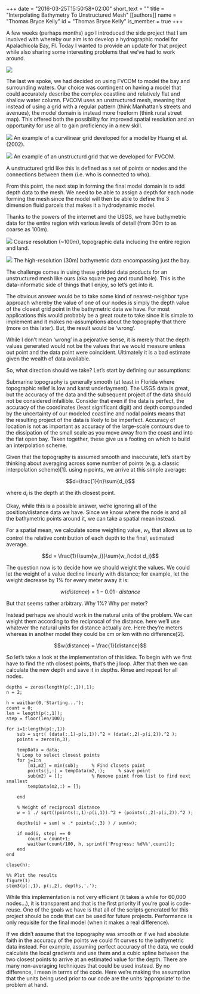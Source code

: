 +++
date = "2016-03-25T15:50:58+02:00"
short_text = ""
title = "Interpolating Bathymetry To Unstructured Mesh"
[[authors]]
    name = "Thomas Bryce Kelly"
    id = "Thomas Bryce Kelly"
    is_member = true
+++

A few weeks (perhaps months) ago I introduced the side project that I am involved with whereby our aim is to develop a hydrographic model for Apalachicola Bay, Fl. Today I wanted to provide an update for that project while also sharing some interesting problems that we’ve had to work around.

![](/2016-unstructured-mesh/figure1.png)

The last we spoke, we had decided on using FVCOM to model the bay and surrounding waters. Our choice was contingent on having a model that could accurately describe the complex coastline and relatively flat and shallow water column. FVCOM uses an unstructured mesh, meaning that instead of using a grid with a regular pattern (think Manhattan’s streets and avenues), the model domain is instead more freeform (think rural street map). This offered both the possibility for improved spatial resolution and an opportunity for use all to gain proficiency in a new skill.

![](/2016-unstructured-mesh/figure2.png)
An example of a curvilinear grid developed for a model by Huang et al. (2002).

![](/2016-unstructured-mesh/figure3.png)
An example of an unstructurd grid that we developed for FVCOM.
 

A unstructured grid like this is defined as a set of points or nodes and the connections between them (i.e. who is connected to who).

From this point, the next step in forming the final model domain is to add depth data to the mesh. We need to be able to assign a depth for each node forming the mesh since the model will then be able to define the 3 dimension fluid parcels that makes it a hydrodynamic model.

Thanks to the powers of the internet and the USGS, we have bathymetric data for the entire region with various levels of detail (from 30m to as coarse as 100m).

![](/2016-unstructured-mesh/figure4.png)
Coarse resolution (~100m), topographic data including the entire region and land.

![](/2016-unstructured-mesh/figure5.png)
The high-resolution (30m) bathymetric data encompassing just the bay.

The challenge comes in using these gridded data products for an unstructured mesh like ours (aka square peg and round hole). This is the data-informatic side of things that I enjoy, so let’s get into it.

The obvious answer would be to take some kind of nearest-neighbor type approach whereby the value of one of our nodes is simply the depth value of the closest grid point in the bathymetric data we have. For most applications this would probably be a great route to take since it is simple to implement and it makes no-assumptions about the topography that there (more on this later). But, the result would be ‘wrong’.

While I don’t mean ‘wrong’ in a pejorative sense, it is merely that the depth values generated would not be the values that we would measure unless out point and the data point were coincident. Ultimately it is a bad estimate given the wealth of data available.

So, what direction should we take? Let’s start by defining our assumptions:

Submarine topography is generally smooth (at least in Florida where topographic relief is low and karst underlayment).
The USGS data is great, but the accuracy of the data and the subsequent project of the data should not be considered infallible. Consider that even if the data is perfect, the accuracy of the coordinates (least significant digit) and depth compounded by the uncertainty of our modeled coastline and nodal points means that the resulting project of the data is likely to be imperfect.
Accuracy of location is not as important as accuracy of the large-scale contours due to the dissipation of the small scale as you move away from the coast and into the flat open bay.
Taken together, these give us a footing on which to build an interpolation scheme.

Given that the topography is assumed smooth and inaccurate, let’s start by thinking about averaging across some number of points (e.g. a classic interpolation scheme)[1]. using n points, we arrive at this simple average:

$$d=\frac{1}{n}\sum{d_i}$$

where $d_i$ is the depth at the ith closest point.

Okay, while this is a possible answer, we’re ignoring all of the position/distance data we have. Since we know where the node is and all the bathymetric points around it, we can take a spatial mean instead.

For a spatial mean, we calculate some weighting value, $w_i$, that allows us to control the relative contribution of each depth to the final, estimated average.

$$d = \frac{1}{\sum{w_i}}\sum{w_i\cdot d_i}$$

The question now is to decide how we should weight the values. We could let the weight of a value decline linearly with distance; for example, let the weight decrease by 1% for every meter away it is:

$$w(distance) = 1-0.01\cdot distance$$

But that seems rather arbitrary. Why 1%? Why per meter?

Instead perhaps we should work in the natural units of the problem. We can weight them according to the reciprocal of the distance. here we’ll use whatever the natural units for distance actually are. Here they’re meters whereas in another model they could be cm or km with no difference[2].

$$w(distance) = \frac{1}{distance}$$

So let’s take a look at the implementation of this idea. To begin with we first have to find the nth closest points, that’s the j loop. After that then we can calculate the new depth and save it in depths. Rinse and repeat for all nodes.

    depths = zeros(length(p(:,1)),1);
    n = 2;

    h = waitbar(0,'Starting...');
    count = 0;
    len = length(p(:,1));
    step = floor(len/100);

    for i=1:length(p(:,1))
        sub = sqrt( (data(:,1)-p(i,1)).^2 + (data(:,2)-p(i,2)).^2 );
        points = zeros(n,3);
        
        tempData = data;
        % Loop to select closest points
        for j=1:n
            [m1,m2] = min(sub);     % Find closets point
            points(j,:) = tempData(m2,:);     % save point
            sub(m2) = [];           % Remove point from list to find next smallest
            tempData(m2,:) = [];
            
        end
        
        % Weight of reciprocal distance
        w = 1 ./ sqrt((points(:,1)-p(i,1)).^2 + (points(:,2)-p(i,2)).^2 );
        
        depths(i) = sum( w .* points(:,3) ) / sum(w);
    
        if mod(i, step) == 0
            count = count+1;
            waitbar(count/100, h, sprintf('Progress: %d%%',count));
        end
    end

    close(h);

    %% Plot the results
    figure(1)
    stem3(p(:,1), p(:,2), depths,'.');
    
While this implementation is not very efficient (it takes a while for 60,000 nodes…), it is transparent and that is the first priority if you’re goal is code-reuse. One of the goals we have is that all of the scripts generated for this project should be code that can be used for future projects. Performance is only requisite for the final model (when it makes a real difference).

If we didn’t assume that the topography was smooth or if we had absolute faith in the accuracy of the points we could fit curves to the bathymetric data instead. For example, assuming perfect accuracy of the data, we could calculate the local gradients and use them and a cubic spline between the two closest points to arrive at an estimated value for the depth. There are many non-averaging techniques that could be used instead.
By no difference, I mean in terms of the code. Here we’re making the assumption that the units being used prior to our code are the units ‘appropriate’ to the problem at hand.